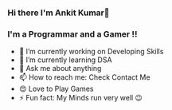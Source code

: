 ### Hi there I'm Ankit Kumar👋
### I'm a Programmar and a Gamer !!

- 🔭 I’m currently working on Developing Skills
- 🌱 I’m currently learning DSA
- 💬 Ask me about anything
- 📫 How to reach me: Check Contact Me
- 😍 Love to Play Games 
- ⚡ Fun fact: My Minds run very well 😉
